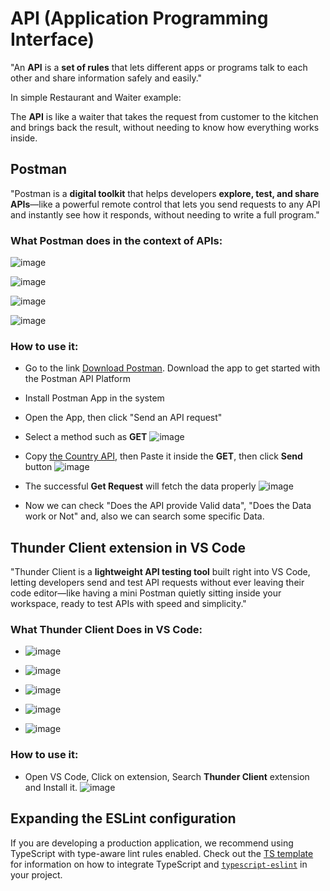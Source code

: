 # API (Application Programming Interface) 
"An **API** is a **set of rules** that lets different apps or programs talk to each other and share information safely and easily."

In simple Restaurant and Waiter example:

The **API** is like a waiter that takes the request from customer to the kitchen and brings back the result, without needing to know how everything works inside.

## Postman
"Postman is a **digital toolkit** that helps developers **explore, test, and share APIs**—like a powerful remote control that lets you send requests to any API and instantly see how it responds, without needing to write a full program."
### What Postman does in the context of APIs:
![image](https://github.com/user-attachments/assets/e0c8d931-da0e-4143-848e-6247709a8bb7)

![image](https://github.com/user-attachments/assets/21d9f69e-2595-4ace-a75a-a0d364196a2b)

![image](https://github.com/user-attachments/assets/a7495002-6bb9-4b36-9eb4-7e93272a1d95)

![image](https://github.com/user-attachments/assets/839b1e56-35a9-4aff-a1da-8fdc0b2822f1)

### How to use it:
- Go to the link [Download Postman](https://www.postman.com/downloads/). Download the app to get started with the Postman API Platform
- Install Postman App in the system
- Open the App, then click "Send an API request"
- Select a method such as **GET**
    ![image](https://github.com/user-attachments/assets/fce96884-5640-4e69-a12d-1f4dc1ae43e2)

- Copy [the Country API](https://restcountries.com/v3.1/all), then Paste it inside the **GET**, then click **Send** button
    ![image](https://github.com/user-attachments/assets/90404e61-9c64-4a38-91c5-cc4835ea294d)
- The successful **Get Request** will fetch the data properly
      ![image](https://github.com/user-attachments/assets/71ff6377-7377-44d9-8580-bbafa399efe0)
- Now we can check "Does the API provide Valid data", "Does the Data work or Not" and, also we can search some specific Data.

## Thunder Client extension in VS Code
"Thunder Client is a **lightweight API testing tool** built right into VS Code, letting developers send and test API requests without ever leaving their code editor—like having a mini Postman quietly sitting inside your workspace, ready to test APIs with speed and simplicity."

### What Thunder Client Does in VS Code:
- ![image](https://github.com/user-attachments/assets/d896cd1e-ce2d-455b-a82d-183c2a8c2965)
  
- ![image](https://github.com/user-attachments/assets/9f31de2c-6b7f-47f9-8db5-1fc963cacda8)
 
- ![image](https://github.com/user-attachments/assets/b64e38a6-36d4-45a1-8e7f-e4abe94e2562)
  
- ![image](https://github.com/user-attachments/assets/336f666d-683f-4c2a-aabd-478e6431a899)
  
- ![image](https://github.com/user-attachments/assets/d6229868-3cce-4e41-9646-45dba8dc2bd9)


### How to use it:
- Open VS Code, Click on extension, Search **Thunder Client** extension and Install it.
![image](https://github.com/user-attachments/assets/28b89983-dca2-47e2-a487-8865381e0940)













## Expanding the ESLint configuration

If you are developing a production application, we recommend using TypeScript with type-aware lint rules enabled. Check out the [TS template](https://github.com/vitejs/vite/tree/main/packages/create-vite/template-react-ts) for information on how to integrate TypeScript and [`typescript-eslint`](https://typescript-eslint.io) in your project.
